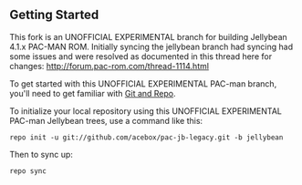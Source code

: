 Getting Started
---------------

This fork is an UNOFFICIAL EXPERIMENTAL branch for building Jellybean 4.1.x PAC-MAN ROM.
Initially syncing the jellybean branch had syncing had some issues and were resolved as 
documented in this thread here for changes: http://forum.pac-rom.com/thread-1114.html

To get started with this UNOFFICIAL EXPERIMENTAL PAC-man branch, you'll need to get
familiar with [Git and Repo](http://source.android.com/download/using-repo).

To initialize your local repository using this UNOFFICIAL EXPERIMENTAL PAC-man Jellybean 
trees, use a command like this:

    repo init -u git://github.com/acebox/pac-jb-legacy.git -b jellybean

Then to sync up:

    repo sync
